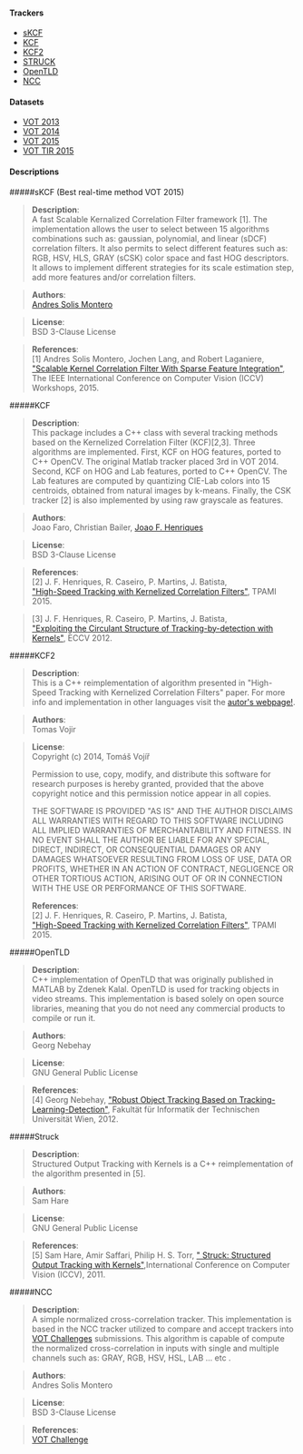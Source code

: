#### Trackers
* [sKCF](#skcf)
* [KCF](#kcf)
* [KCF2](#kcf2)
* [STRUCK](#struck)
* [OpenTLD](#opentld)
* [NCC](#ncc)


#### Datasets

* [VOT 2013](http://www.votchallenge.net/vot2013/dataset.html)
* [VOT 2014](http://www.votchallenge.net/vot2014/dataset.html)
* [VOT 2015](http://www.votchallenge.net/vot2015/dataset.html)
* [VOT TIR 2015](http://www.votchallenge.net/vot2015/dataset.html)


#### Descriptions

#####sKCF (Best real-time method VOT 2015)
> <b>Description</b>:  
 A fast Scalable Kernalized Correlation Filter framework [1]. The implementation allows the user to select between 15 algorithms combinations such as: gaussian, polynomial, and linear (sDCF) correlation filters. It also permits to select different features such as: RGB, HSV, HLS, GRAY (sCSK) color space and fast HOG descriptors. It allows to implement different strategies for its scale estimation step, add more features and/or correlation filters.  
 
> <b>Authors</b>:   
[Andres Solis Montero](http://www.solism.ca)   

> <b>License</b>:   
BSD 3-Clause License  

> <b>References</b>:  
[1] Andres Solis Montero, Jochen Lang, and Robert Laganiere, ["Scalable Kernel Correlation Filter With Sparse Feature Integration"](http://www.cv-foundation.org/openaccess/content_iccv_2015_workshops/w14/html/Montero_Scalable_Kernel_Correlation_ICCV_2015_paper.html), The IEEE International Conference on Computer Vision (ICCV) Workshops, 2015.  

#####KCF
> <b>Description</b>:  
 This package includes a C++ class with several tracking methods based on the Kernelized Correlation Filter (KCF)[2,3]. Three algorithms are implemented. First, KCF on HOG features, ported to C++ OpenCV. The original Matlab tracker placed 3rd in VOT 2014. Second, KCF on HOG and Lab features, ported to C++ OpenCV. The Lab features are computed by quantizing CIE-Lab colors into 15 centroids, obtained from natural images by k-means. Finally, the CSK tracker [2] is also implemented by using raw grayscale as features.

> <b>Authors</b>:   
Joao Faro, Christian Bailer, [Joao F. Henriques](http://home.isr.uc.pt/~henriques/)

> <b>License</b>:   
BSD 3-Clause License  

> <b>References</b>:  
[2] J. F. Henriques, R. Caseiro, P. Martins, J. Batista,   
["High-Speed Tracking with Kernelized Correlation Filters"](), TPAMI 2015.

>[3] J. F. Henriques, R. Caseiro, P. Martins, J. Batista,   
["Exploiting the Circulant Structure of Tracking-by-detection with Kernels"](), ECCV 2012. 


#####KCF2
> <b>Description</b>:  
 This is a C++ reimplementation of algorithm presented in "High-Speed Tracking with Kernelized Correlation Filters" paper.
For more info and implementation in other languages visit the [autor's webpage!](http://home.isr.uc.pt/~henriques/circulant/).

> <b>Authors</b>:   
Tomas Vojir

> <b>License</b>:   
>Copyright (c) 2014, Tomáš Vojíř
>
>Permission to use, copy, modify, and distribute this software for research
>purposes is hereby granted, provided that the above copyright notice and 
>this permission notice appear in all copies.
>
>THE SOFTWARE IS PROVIDED "AS IS" AND THE AUTHOR DISCLAIMS ALL WARRANTIES
>WITH REGARD TO THIS SOFTWARE INCLUDING ALL IMPLIED WARRANTIES OF
>MERCHANTABILITY AND FITNESS. IN NO EVENT SHALL THE AUTHOR BE LIABLE FOR
>ANY SPECIAL, DIRECT, INDIRECT, OR CONSEQUENTIAL DAMAGES OR ANY DAMAGES
>WHATSOEVER RESULTING FROM LOSS OF USE, DATA OR PROFITS, WHETHER IN AN
>ACTION OF CONTRACT, NEGLIGENCE OR OTHER TORTIOUS ACTION, ARISING OUT OF
>OR IN CONNECTION WITH THE USE OR PERFORMANCE OF THIS SOFTWARE.
>
> <b>References</b>:  
[2] J. F. Henriques, R. Caseiro, P. Martins, J. Batista,   
["High-Speed Tracking with Kernelized Correlation Filters"](), TPAMI 2015.


#####OpenTLD
> <b>Description</b>:  
  C++ implementation of OpenTLD that was originally published in MATLAB by Zdenek Kalal. OpenTLD is used for tracking objects in video streams. This implementation is based solely on open source libraries, meaning that you do not need any commercial products to compile or run it.

> <b>Authors</b>:   
Georg Nebehay

> <b>License</b>:   
>GNU General Public License  

> <b>References</b>:  
[4] Georg Nebehay,  ["Robust Object Tracking Based on Tracking-Learning-Detection"](http://www.gnebehay.com/publications/master_thesis/master_thesis.pdf), Fakultät für Informatik der Technischen Universität Wien, 2012.


#####Struck
> <b>Description</b>:  
 Structured Output Tracking with Kernels is a C++ reimplementation of the algorithm presented in [5].

> <b>Authors</b>:   
Sam Hare

> <b>License</b>:   
>GNU General Public License  

> <b>References</b>:  
[5] Sam Hare, Amir Saffari, Philip H. S. Torr,  [" Struck: Structured Output Tracking with Kernels"](http://ieeexplore.ieee.org/xpl/login.jsp?tp=&arnumber=6126251&url=http%3A%2F%2Fieeexplore.ieee.org%2Fxpls%2Fabs_all.jsp%3Farnumber%3D6126251),International Conference on Computer Vision (ICCV), 2011.


#####NCC
> <b>Description</b>:  
 A simple normalized cross-correlation tracker. This implementation is based in the NCC tracker utilized to compare and accept trackers into [VOT Challenges](http://www.votchallenges.net) submissions. This algorithm is capable of compute the normalized cross-correlation in inputs with single and multiple channels such as: GRAY, RGB, HSV, HSL, LAB ... etc . 

> <b>Authors</b>:   
Andres Solis Montero

> <b>License</b>:   
>BSD 3-Clause License

> <b>References</b>:  
[VOT Challenge](http://www.votchallenges.net)